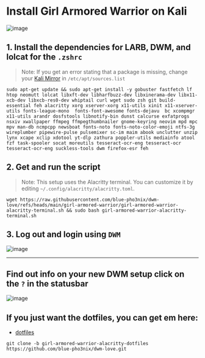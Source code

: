 

# Install Girl Armored Warrior on Kali
![image](https://github.com/user-attachments/assets/2c47b31e-5b56-4c5a-8a1c-23cc2e8266c8)

## 1. Install the dependencies for LARB, DWM, and lolcat for the `.zshrc`
> Note: If you get an error stating that a package is missing, change your [Kali Mirror](https://cdimage.kali.org/README?mirrorlist) in `/etc/apt/sources.list`  

```
sudo apt-get update && sudo apt-get install -y gobuster fastfetch lf htop neomutt lolcat libxft-dev libharfbuzz-dev libxinerama-dev libx11-xcb-dev libxcb-res0-dev whiptail curl wget sudo zsh git build-essential feh alacritty xorg xserver-xorg x11-utils xinit x11-xserver-utils fonts-league-mono  fonts-font-awesome fonts-dejavu  bc xcompmgr x11-utils arandr dosfstools libnotify-bin dunst calcurse exfatprogs nsxiv xwallpaper ffmpeg ffmpegthumbnailer gnome-keyring neovim mpd mpc mpv man-db ncmpcpp newsboat fonts-noto fonts-noto-color-emoji ntfs-3g wireplumber pipewire-pulse pulsemixer sc-im maim abook unclutter unzip lynx xcape xclip xdotool yt-dlp zathura poppler-utils mediainfo atool fzf task-spooler socat moreutils tesseract-ocr-eng tesseract-ocr tesseract-ocr-eng suckless-tools dwm firefox-esr feh
```

## 2. Get and run the script
> Note: This setup uses the Alacritty terminal. You can customize it by editing `~/.config/alacritty/alacritty.toml`.

```
wget https://raw.githubusercontent.com/blue-pho3nix/dwm-love/refs/heads/main/girl-armored-warrior/girl-armored-warrior-alacritty-terminal.sh && sudo bash girl-armored-warrior-alacritty-terminal.sh
```

## 3. Log out and login using `DWM`

![image](https://github.com/user-attachments/assets/962e46d6-903b-499b-a6b9-9ae2094cf3a4)

--- 

## Find out info on your new DWM setup click on the `?` in the statusbar

![image](https://github.com/user-attachments/assets/35a1a856-4789-4bf9-8c2c-8700093652b9)

## If you just want the dotfiles, you can get em here:

- [dotfiles](https://github.com/blue-pho3nix/dwm-love/tree/girl-armored-warrior-alacritty-dotfiles)

```
git clone -b girl-armored-warrior-alacritty-dotfiles https://github.com/blue-pho3nix/dwm-love.git
```


